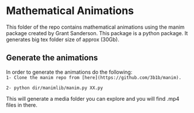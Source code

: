 # Mathematical Animations

This folder of the repo contains mathematical animations using the manim package created by Grant Sanderson. This package is a python package. It generates big tex folder size of approx (30Gb).
## Generate the animations
In order to generate the animations do the following:<br/>
`1- Clone the manim repo from [here](https://github.com/3b1b/manim).`
```
2- python dir/manimlib/manim.py XX.py 
```

This will generate a media folder you can explore and you will find .mp4 files in there. 
